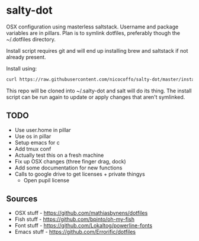 salty-dot
=========
OSX configuration using masterless saltstack. Username and package variables are in pillars. Plan is to symlink dotfiles, preferably though the ~/.dotfiles directory.

Install script requires git and will end up installing brew and saltstack if not already present.

Install using:
```bash
curl https://raw.githubusercontent.com/nicocoffo/salty-dot/master/install.sh | bash
```

This repo will be cloned into ~/.salty-dot and salt will do its thing. The install script can be run again to update or apply changes that aren't symlinked.

TODO
----
- Use user.home in pillar
- Use os in pillar
- Setup emacs for c
- Add tmux conf
- Actually test this on a fresh machine
- Fix up OSX changes (three finger drag, dock)
- Add some documentation for new functions
- Calls to google drive to get licenses + private thingys
  - Open pupil license

Sources
-------
- OSX stuff - https://github.com/mathiasbynens/dotfiles
- Fish stuff - https://github.com/bpinto/oh-my-fish
- Font stuff - https://github.com/Lokaltog/powerline-fonts
- Emacs stuff - https://github.com/Errorific/dotfiles
